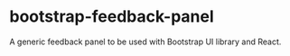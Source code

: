 # bootstrap-feedback-panel
A generic feedback panel to be used with Bootstrap UI library and React.
